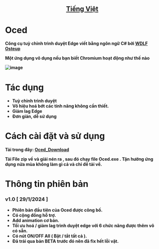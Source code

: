 ## <div align="center"><b><a href="README.md">Tiếng Việt</a>
# Oced

Công cụ tuỳ chỉnh trình duyệt Edge viết bằng ngôn ngữ C# bởi [WDLF Osteup](https://www.youtube.com/channel/UCqnb_ntxhhG_js7OdiSGs1A)

Một ứng dụng vô dụng nếu bạn biết Chromium hoạt động như thế nào

![image](https://github.com/SiroCandy06/Oced/assets/101639160/f2f3e79e-9244-453e-b8f8-bd2bde37b6cd)

# Tác dụng
- Tuỳ chỉnh trình duyệt
- Vô hiệu hoá bớt các tính năng không cần thiết.
- Giảm lag Edge
- Đơn giản, dễ sử dụng

# Cách cài đặt và sử dụng
Tải trong đây: [Oced_Download](https://github.com/SiroCandy06/Oced/releases)

Tải File zip về và giải nén ra , sau đó chạy file Oced.exe . Tận hưởng ứng dụng nửa mùa không làm gì cả và chỉ để tải về.


# Thông tin phiên bản
### v1.0 [ 29/1/2024 ]
- Phiên bản đầu tiên của Oced được công bố.
- Có cộng đồng hỗ trợ.
- Add animation cơ bản.
- Tối ưu hoá / giảm lag trình duyệt edge với 6 chức năng được thêm vô có sẵn.
- Có nút ON/OFF All ( Bật / tắt tất cả ).
- Đã trải qua bản BETA trước đó nên đã fix hết lỗi vặt.
